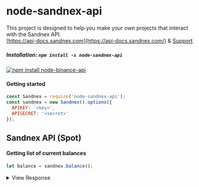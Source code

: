 # node-sandnex-api
This project is designed to help you make your own projects that interact with the Sandnex API.
<br>
<a href="https://api.docs.sandnex.com">[https://api-docs.sandnex.com](https://api-docs.sandnex.com/)</a> &amp;
<a href="https://t.me/sandnex">Support</a>

##### Installation: `npm install -s node-sandnex-api`
[![npm install node-binance-api](https://api-docs.sandnex.com/images/sand-logo-0d9fa8ee.png)](https://npmjs.org/package/node-sandnex-api)

#### Getting started
```javascript
const Sandnex = require('node-sandnex-api');
const sandnex = new Sandnex().options({
  APIKEY: '<key>',
  APISECRET: '<secret>'
});
```

## Sandnex API (Spot)

#### Getting list of current balances
```javascript
let balance = sandnex.balance();
```
<details>
 <summary>View Response</summary>

```js
{ ticker_id: 'BTC_USDT', base: 'BTC', target: 'USDT' }

```
</details>

